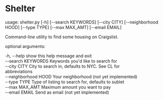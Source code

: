 Shelter
================================


usage: shelter.py [-h] [--search KEYWORDS] [--city CITY] [--neighborhood HOOD]
                  [--type TYPE] [--max MAX_AMT] [--email EMAIL]

Command-line utility to find some housing on Craigslist.

optional arguments:

  -h, --help           show this help message and exit<br />
  --search KEYWORDS    Keywords you'd like to search for<br />
  --city CITY          City to search in, defaults to NYC. See CL for<br />
                       abbreviations<br />
  --neighborhood HOOD  Your neighborhood (not yet implemented)<br />
  --type TYPE          Type of listing to search for, defaults to sublet<br />
  --max MAX_AMT        Maximum amount you want to pay<br />
  --email EMAIL        Send as email (not yet implemented)<br />
